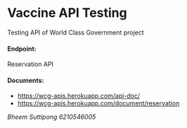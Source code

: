 # Vaccine API Testing 

Testing API of World Class Government project

#### Endpoint: 
Reservation API

#### Documents:
- https://wcg-apis.herokuapp.com/api-doc/
- https://wcg-apis.herokuapp.com/document/reservation

_Bheem Suttipong 6210546005_
